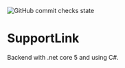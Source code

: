 ![GitHub commit checks state](https://img.shields.io/github/checks-status/cathyAkoth/SupportLink/65726c44a660e877c0bd2ecec73d65995b31b036)

# SupportLink
Backend with .net core 5 and using C#.
